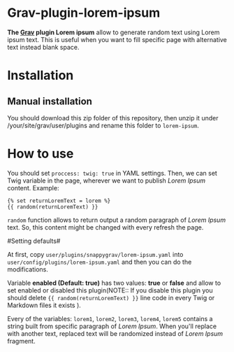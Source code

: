 # Grav-plugin-lorem-ipsum

**The [Grav](http://getgrav.org/) plugin Lorem ipsum** allow to generate random text using Lorem ipsum text. This is useful when you want to fill specific page with alternative text instead blank space.

# Installation
## Manual installation
You should download this zip folder of this repository, then unzip it under /your/site/grav/user/plugins and rename this folder to `lorem-ipsum`.

# How to use

You should set `proccess: twig: true` in YAML settings. Then, we can set Twig variable in the page, wherever we want to publish *Lorem Ipsum* content.
Example:
```
{% set returnLoremText = lorem %}
{{ random(returnLoremText) }}
```

`random` function allows to return output a random paragraph of *Lorem Ipsum* text. So, this content might be changed with every refresh the page.

#Setting defaults#

At first, copy `user/plugins/snappygrav/lorem-ipsum.yaml` into `user/config/plugins/lorem-ipsum.yaml` and then you can do the modifications.

Variable **enabled (Default: true)** has two values: **true** or **false** and allow to set enabled or disabled this plugin(NOTE:: If you disable this plugin you should delete `{{ random(returnLoremText) }}` line code in every Twig or Markdown files it exists ). 

Every of the variables: `lorem1`, `lorem2`, `lorem3`, `lorem4`, `lorem5` contains a string built from specific paragraph of *Lorem Ipsum*. When you'll replace with another text, replaced text will be randomized instead of *Lorem Ipsum* fragment. 

